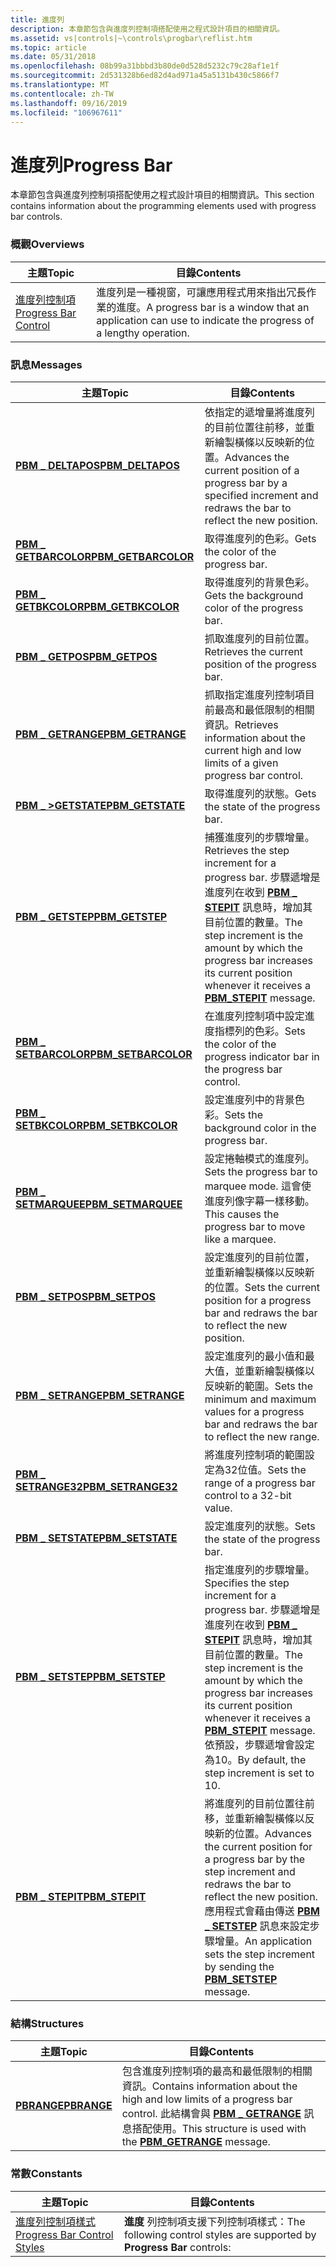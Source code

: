 ```yaml
---
title: 進度列
description: 本章節包含與進度列控制項搭配使用之程式設計項目的相關資訊。
ms.assetid: vs|controls|~\controls\progbar\reflist.htm
ms.topic: article
ms.date: 05/31/2018
ms.openlocfilehash: 08b99a31bbbd3b80de0d528d5232c79c28af1e1f
ms.sourcegitcommit: 2d531328b6ed82d4ad971a45a5131b430c5866f7
ms.translationtype: MT
ms.contentlocale: zh-TW
ms.lasthandoff: 09/16/2019
ms.locfileid: "106967611"
---
```

# <a name="progress-bar"></a><span data-ttu-id="3c07e-103">進度列</span><span class="sxs-lookup"><span data-stu-id="3c07e-103">Progress Bar</span></span>

<span data-ttu-id="3c07e-104">本章節包含與進度列控制項搭配使用之程式設計項目的相關資訊。</span><span class="sxs-lookup"><span data-stu-id="3c07e-104">This section contains information about the programming elements used with progress bar controls.</span></span>

### <a name="overviews"></a><span data-ttu-id="3c07e-105">概觀</span><span class="sxs-lookup"><span data-stu-id="3c07e-105">Overviews</span></span>



| <span data-ttu-id="3c07e-106">主題</span><span class="sxs-lookup"><span data-stu-id="3c07e-106">Topic</span></span>                                            | <span data-ttu-id="3c07e-107">目錄</span><span class="sxs-lookup"><span data-stu-id="3c07e-107">Contents</span></span>                                                                                                           |
|--------------------------------------------------|--------------------------------------------------------------------------------------------------------------------|
| [<span data-ttu-id="3c07e-108">進度列控制項</span><span class="sxs-lookup"><span data-stu-id="3c07e-108">Progress Bar Control</span></span>](progress-bar-control.md) | <span data-ttu-id="3c07e-109">進度列是一種視窗，可讓應用程式用來指出冗長作業的進度。</span><span class="sxs-lookup"><span data-stu-id="3c07e-109">A progress bar is a window that an application can use to indicate the progress of a lengthy operation.</span></span><br/> |



 

### <a name="messages"></a><span data-ttu-id="3c07e-110">訊息</span><span class="sxs-lookup"><span data-stu-id="3c07e-110">Messages</span></span>



| <span data-ttu-id="3c07e-111">主題</span><span class="sxs-lookup"><span data-stu-id="3c07e-111">Topic</span></span>                                       | <span data-ttu-id="3c07e-112">目錄</span><span class="sxs-lookup"><span data-stu-id="3c07e-112">Contents</span></span>                                                                                                                                                                                                                                                              |
|---------------------------------------------|-----------------------------------------------------------------------------------------------------------------------------------------------------------------------------------------------------------------------------------------------------------------------|
| [<span data-ttu-id="3c07e-113">**PBM \_ DELTAPOS**</span><span class="sxs-lookup"><span data-stu-id="3c07e-113">**PBM\_DELTAPOS**</span></span>](pbm-deltapos.md)       | <span data-ttu-id="3c07e-114">依指定的遞增量將進度列的目前位置往前移，並重新繪製橫條以反映新的位置。</span><span class="sxs-lookup"><span data-stu-id="3c07e-114">Advances the current position of a progress bar by a specified increment and redraws the bar to reflect the new position.</span></span> <br/>                                                                                                                                 |
| [<span data-ttu-id="3c07e-115">**PBM \_ GETBARCOLOR**</span><span class="sxs-lookup"><span data-stu-id="3c07e-115">**PBM\_GETBARCOLOR**</span></span>](pbm-getbarcolor.md) | <span data-ttu-id="3c07e-116">取得進度列的色彩。</span><span class="sxs-lookup"><span data-stu-id="3c07e-116">Gets the color of the progress bar.</span></span><br/>                                                                                                                                                                                                                        |
| [<span data-ttu-id="3c07e-117">**PBM \_ GETBKCOLOR**</span><span class="sxs-lookup"><span data-stu-id="3c07e-117">**PBM\_GETBKCOLOR**</span></span>](pbm-getbkcolor.md)   | <span data-ttu-id="3c07e-118">取得進度列的背景色彩。</span><span class="sxs-lookup"><span data-stu-id="3c07e-118">Gets the background color of the progress bar.</span></span><br/>                                                                                                                                                                                                             |
| [<span data-ttu-id="3c07e-119">**PBM \_ GETPOS**</span><span class="sxs-lookup"><span data-stu-id="3c07e-119">**PBM\_GETPOS**</span></span>](pbm-getpos.md)           | <span data-ttu-id="3c07e-120">抓取進度列的目前位置。</span><span class="sxs-lookup"><span data-stu-id="3c07e-120">Retrieves the current position of the progress bar.</span></span> <br/>                                                                                                                                                                                                       |
| [<span data-ttu-id="3c07e-121">**PBM \_ GETRANGE**</span><span class="sxs-lookup"><span data-stu-id="3c07e-121">**PBM\_GETRANGE**</span></span>](pbm-getrange.md)       | <span data-ttu-id="3c07e-122">抓取指定進度列控制項目前最高和最低限制的相關資訊。</span><span class="sxs-lookup"><span data-stu-id="3c07e-122">Retrieves information about the current high and low limits of a given progress bar control.</span></span> <br/>                                                                                                                                                              |
| [<span data-ttu-id="3c07e-123">**PBM \_ >GETSTATE**</span><span class="sxs-lookup"><span data-stu-id="3c07e-123">**PBM\_GETSTATE**</span></span>](pbm-getstate.md)       | <span data-ttu-id="3c07e-124">取得進度列的狀態。</span><span class="sxs-lookup"><span data-stu-id="3c07e-124">Gets the state of the progress bar.</span></span><br/>                                                                                                                                                                                                                        |
| [<span data-ttu-id="3c07e-125">**PBM \_ GETSTEP**</span><span class="sxs-lookup"><span data-stu-id="3c07e-125">**PBM\_GETSTEP**</span></span>](pbm-getstep.md)         | <span data-ttu-id="3c07e-126">捕獲進度列的步驟增量。</span><span class="sxs-lookup"><span data-stu-id="3c07e-126">Retrieves the step increment for a progress bar.</span></span> <span data-ttu-id="3c07e-127">步驟遞增是進度列在收到 [**PBM \_ STEPIT**](pbm-stepit.md) 訊息時，增加其目前位置的數量。</span><span class="sxs-lookup"><span data-stu-id="3c07e-127">The step increment is the amount by which the progress bar increases its current position whenever it receives a [**PBM\_STEPIT**](pbm-stepit.md) message.</span></span><br/>                                               |
| [<span data-ttu-id="3c07e-128">**PBM \_ SETBARCOLOR**</span><span class="sxs-lookup"><span data-stu-id="3c07e-128">**PBM\_SETBARCOLOR**</span></span>](pbm-setbarcolor.md) | <span data-ttu-id="3c07e-129">在進度列控制項中設定進度指標列的色彩。</span><span class="sxs-lookup"><span data-stu-id="3c07e-129">Sets the color of the progress indicator bar in the progress bar control.</span></span> <br/>                                                                                                                                                                                 |
| [<span data-ttu-id="3c07e-130">**PBM \_ SETBKCOLOR**</span><span class="sxs-lookup"><span data-stu-id="3c07e-130">**PBM\_SETBKCOLOR**</span></span>](pbm-setbkcolor.md)   | <span data-ttu-id="3c07e-131">設定進度列中的背景色彩。</span><span class="sxs-lookup"><span data-stu-id="3c07e-131">Sets the background color in the progress bar.</span></span> <br/>                                                                                                                                                                                                            |
| [<span data-ttu-id="3c07e-132">**PBM \_ SETMARQUEE**</span><span class="sxs-lookup"><span data-stu-id="3c07e-132">**PBM\_SETMARQUEE**</span></span>](pbm-setmarquee.md)   | <span data-ttu-id="3c07e-133">設定捲軸模式的進度列。</span><span class="sxs-lookup"><span data-stu-id="3c07e-133">Sets the progress bar to marquee mode.</span></span> <span data-ttu-id="3c07e-134">這會使進度列像字幕一樣移動。</span><span class="sxs-lookup"><span data-stu-id="3c07e-134">This causes the progress bar to move like a marquee.</span></span><br/>                                                                                                                                                                |
| [<span data-ttu-id="3c07e-135">**PBM \_ SETPOS**</span><span class="sxs-lookup"><span data-stu-id="3c07e-135">**PBM\_SETPOS**</span></span>](pbm-setpos.md)           | <span data-ttu-id="3c07e-136">設定進度列的目前位置，並重新繪製橫條以反映新的位置。</span><span class="sxs-lookup"><span data-stu-id="3c07e-136">Sets the current position for a progress bar and redraws the bar to reflect the new position.</span></span> <br/>                                                                                                                                                             |
| [<span data-ttu-id="3c07e-137">**PBM \_ SETRANGE**</span><span class="sxs-lookup"><span data-stu-id="3c07e-137">**PBM\_SETRANGE**</span></span>](pbm-setrange.md)       | <span data-ttu-id="3c07e-138">設定進度列的最小值和最大值，並重新繪製橫條以反映新的範圍。</span><span class="sxs-lookup"><span data-stu-id="3c07e-138">Sets the minimum and maximum values for a progress bar and redraws the bar to reflect the new range.</span></span><br/>                                                                                                                                                       |
| [<span data-ttu-id="3c07e-139">**PBM \_ SETRANGE32**</span><span class="sxs-lookup"><span data-stu-id="3c07e-139">**PBM\_SETRANGE32**</span></span>](pbm-setrange32.md)   | <span data-ttu-id="3c07e-140">將進度列控制項的範圍設定為32位值。</span><span class="sxs-lookup"><span data-stu-id="3c07e-140">Sets the range of a progress bar control to a 32-bit value.</span></span> <br/>                                                                                                                                                                                               |
| [<span data-ttu-id="3c07e-141">**PBM \_ SETSTATE**</span><span class="sxs-lookup"><span data-stu-id="3c07e-141">**PBM\_SETSTATE**</span></span>](pbm-setstate.md)       | <span data-ttu-id="3c07e-142">設定進度列的狀態。</span><span class="sxs-lookup"><span data-stu-id="3c07e-142">Sets the state of the progress bar.</span></span><br/>                                                                                                                                                                                                                        |
| [<span data-ttu-id="3c07e-143">**PBM \_ SETSTEP**</span><span class="sxs-lookup"><span data-stu-id="3c07e-143">**PBM\_SETSTEP**</span></span>](pbm-setstep.md)         | <span data-ttu-id="3c07e-144">指定進度列的步驟增量。</span><span class="sxs-lookup"><span data-stu-id="3c07e-144">Specifies the step increment for a progress bar.</span></span> <span data-ttu-id="3c07e-145">步驟遞增是進度列在收到 [**PBM \_ STEPIT**](pbm-stepit.md) 訊息時，增加其目前位置的數量。</span><span class="sxs-lookup"><span data-stu-id="3c07e-145">The step increment is the amount by which the progress bar increases its current position whenever it receives a [**PBM\_STEPIT**](pbm-stepit.md) message.</span></span> <span data-ttu-id="3c07e-146">依預設，步驟遞增會設定為10。</span><span class="sxs-lookup"><span data-stu-id="3c07e-146">By default, the step increment is set to 10.</span></span> <br/> |
| [<span data-ttu-id="3c07e-147">**PBM \_ STEPIT**</span><span class="sxs-lookup"><span data-stu-id="3c07e-147">**PBM\_STEPIT**</span></span>](pbm-stepit.md)           | <span data-ttu-id="3c07e-148">將進度列的目前位置往前移，並重新繪製橫條以反映新的位置。</span><span class="sxs-lookup"><span data-stu-id="3c07e-148">Advances the current position for a progress bar by the step increment and redraws the bar to reflect the new position.</span></span> <span data-ttu-id="3c07e-149">應用程式會藉由傳送 [**PBM \_ SETSTEP**](pbm-setstep.md) 訊息來設定步驟增量。</span><span class="sxs-lookup"><span data-stu-id="3c07e-149">An application sets the step increment by sending the [**PBM\_SETSTEP**](pbm-setstep.md) message.</span></span> <br/>                                |



 

### <a name="structures"></a><span data-ttu-id="3c07e-150">結構</span><span class="sxs-lookup"><span data-stu-id="3c07e-150">Structures</span></span>



| <span data-ttu-id="3c07e-151">主題</span><span class="sxs-lookup"><span data-stu-id="3c07e-151">Topic</span></span>                      | <span data-ttu-id="3c07e-152">目錄</span><span class="sxs-lookup"><span data-stu-id="3c07e-152">Contents</span></span>                                                                                                                                                                 |
|----------------------------|--------------------------------------------------------------------------------------------------------------------------------------------------------------------------|
| [<span data-ttu-id="3c07e-153">**PBRANGE**</span><span class="sxs-lookup"><span data-stu-id="3c07e-153">**PBRANGE**</span></span>](/windows/desktop/api/Commctrl/ns-commctrl-pbrange) | <span data-ttu-id="3c07e-154">包含進度列控制項的最高和最低限制的相關資訊。</span><span class="sxs-lookup"><span data-stu-id="3c07e-154">Contains information about the high and low limits of a progress bar control.</span></span> <span data-ttu-id="3c07e-155">此結構會與 [**PBM \_ GETRANGE**](pbm-getrange.md) 訊息搭配使用。</span><span class="sxs-lookup"><span data-stu-id="3c07e-155">This structure is used with the [**PBM\_GETRANGE**](pbm-getrange.md) message.</span></span> <br/> |



 

### <a name="constants"></a><span data-ttu-id="3c07e-156">常數</span><span class="sxs-lookup"><span data-stu-id="3c07e-156">Constants</span></span>



| <span data-ttu-id="3c07e-157">主題</span><span class="sxs-lookup"><span data-stu-id="3c07e-157">Topic</span></span>                                                          | <span data-ttu-id="3c07e-158">目錄</span><span class="sxs-lookup"><span data-stu-id="3c07e-158">Contents</span></span>                                                                            |
|----------------------------------------------------------------|-------------------------------------------------------------------------------------|
| [<span data-ttu-id="3c07e-159">進度列控制項樣式</span><span class="sxs-lookup"><span data-stu-id="3c07e-159">Progress Bar Control Styles</span></span>](progress-bar-control-styles.md) | <span data-ttu-id="3c07e-160">**進度** 列控制項支援下列控制項樣式：</span><span class="sxs-lookup"><span data-stu-id="3c07e-160">The following control styles are supported by **Progress Bar** controls:</span></span><br/> |



 

 

 





